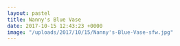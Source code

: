 ```yaml
---
layout: pastel
title: Nanny's Blue Vase
date: 2017-10-15 12:43:23 +0000
image: "/uploads/2017/10/15/Nanny's-Blue-Vase-sfw.jpg"
---
```

